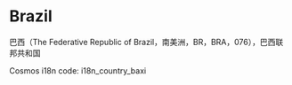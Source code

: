 # Brazil

巴西（The Federative Republic of Brazil，南美洲，BR，BRA，076），巴西联邦共和国

Cosmos i18n code: i18n_country_baxi